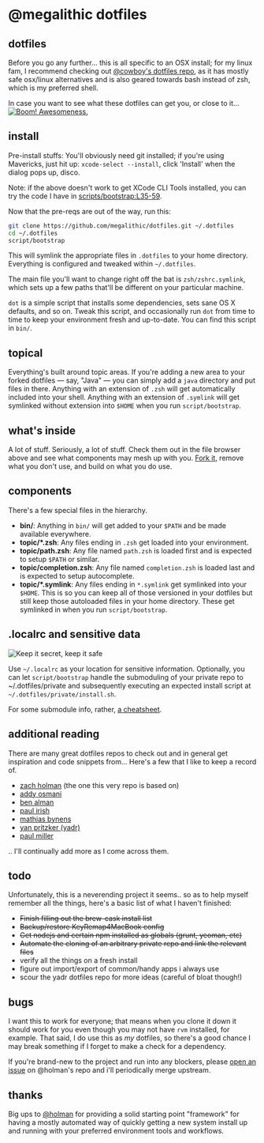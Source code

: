# @megalithic dotfiles

## dotfiles

Before you go any further... this is all specific to an OSX install; for my linux fam,
I recommend checking out [@cowboy's dotfiles repo](https://github.com/cowboy/dotfiles), as it has mostly safe
osx/linux alternatives and is also geared towards bash instead of zsh, which is
my preferred shell.

In case you want to see what these dotfiles can get you, or close to it...
[![Boom!  Awesomeness.](http://cl.ly/image/1d2J0G053I0C/image_large.png)](http://cl.ly/image/1v461h0r3w1l "Bigger++")

## install

Pre-install stuffs: You'll obviously need git installed; if you're using
Mavericks, just hit up: `xcode-select --install`, click 'Install' when the
dialog pops up, disco.

Note: if the above doesn't work to get XCode CLI Tools installed, you can try
the code I have in [scripts/bootstrap:L35-59](https://github.com/megalithic/dotfiles/blob/master/script/bootstrap#L35-L59).

Now that the pre-reqs are out of the way, run this:

```sh
git clone https://github.com/megalithic/dotfiles.git ~/.dotfiles
cd ~/.dotfiles
script/bootstrap
```

This will symlink the appropriate files in `.dotfiles` to your home directory.
Everything is configured and tweaked within `~/.dotfiles`.

The main file you'll want to change right off the bat is `zsh/zshrc.symlink`,
which sets up a few paths that'll be different on your particular machine.

`dot` is a simple script that installs some dependencies, sets sane OS X
defaults, and so on. Tweak this script, and occasionally run `dot` from
time to time to keep your environment fresh and up-to-date. You can find
this script in `bin/`.

## topical

Everything's built around topic areas. If you're adding a new area to your
forked dotfiles — say, "Java" — you can simply add a `java` directory and put
files in there. Anything with an extension of `.zsh` will get automatically
included into your shell. Anything with an extension of `.symlink` will get
symlinked without extension into `$HOME` when you run `script/bootstrap`.

## what's inside

A lot of stuff. Seriously, a lot of stuff. Check them out in the file browser
above and see what components may mesh up with you.
[Fork it](https://github.com/megalithic/dotfiles/fork), remove what you don't
use, and build on what you do use.

## components

There's a few special files in the hierarchy.

- **bin/**: Anything in `bin/` will get added to your `$PATH` and be made
  available everywhere.
- **topic/\*.zsh**: Any files ending in `.zsh` get loaded into your
  environment.
- **topic/path.zsh**: Any file named `path.zsh` is loaded first and is
  expected to setup `$PATH` or similar.
- **topic/completion.zsh**: Any file named `completion.zsh` is loaded
  last and is expected to setup autocomplete.
- **topic/\*.symlink**: Any files ending in `*.symlink` get symlinked into
  your `$HOME`. This is so you can keep all of those versioned in your dotfiles
  but still keep those autoloaded files in your home directory. These get
  symlinked in when you run `script/bootstrap`.

## .localrc and sensitive data
![Keep it secret, keep it safe](http://i.qkme.me/3ppbat.jpg)

Use `~/.localrc` as your location for sensitive information. Optionally, you
can let `script/bootstrap` handle the submoduling of your private repo to
~/.dotfiles/private and subsequently executing an expected install script at
`~/.dotfiles/private/install.sh`.

For some submodule info, rather, [a cheatsheet](http://blog.jacius.info/git-submodule-cheat-sheet/).

## additional reading

There are many great dotfiles repos to check out and in general get inspiration
and code snippets from... Here's a few that I like to keep a record of.

- [zach holman](https://github.com/holman/dotfiles/) (the one this very repo is
based on)
- [addy osmani](https://github.com/addyosmani/dotfiles/)
- [ben alman](https://github.com/cowboy/dotfiles/)
- [paul irish](https://github.com/paulirish/dotfiles)
- [mathias bynens](https://github.com/mathiasbynens/dotfiles)
- [yan pritzker (yadr)](https://github.com/skwp/dotfiles)
- [paul miller](https://github.com/paulmillr/dotfiles)

.. I'll continually add more as I come across them.

## todo

Unfortunately, this is a neverending project it seems.. so as to help myself
remember all the things, here's a basic list of what I haven't finished:

- ~~Finish filling out the brew-cask install list~~
- ~~Backup/restore KeyRemap4MacBook config~~
- ~~Get nodejs and certain npm installed as globals (grunt, yeoman, etc)~~
- ~~Automate the cloning of an arbitrary private repo and link the relevant files~~
- verify all the things on a fresh install
- figure out import/export of common/handy apps i always use
- scour the yadr dotfiles repo for more ideas (careful of bloat though!)

## bugs

I want this to work for everyone; that means when you clone it down it should
work for you even though you may not have `rvm` installed, for example. That
said, I do use this as *my* dotfiles, so there's a good chance I may break
something if I forget to make a check for a dependency.

If you're brand-new to the project and run into any blockers, please
[open an issue](https://github.com/holman/dotfiles/issues) on @holman's repo
and i'll periodically merge upstream.

## thanks

Big ups to [@holman](https://github.com/holman/dotfiles) for providing
a solid starting point "framework" for having a mostly automated way of quickly
getting a new system install up and running with your preferred environment
tools and workflows.
